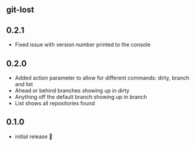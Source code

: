 ## git-lost

## 0.2.1

- Fixed issue with version number printed to the console

## 0.2.0

- Added action parameter to allow for different commands: dirty, branch and list
- Ahead or behind branches showing up in dirty
- Anything off the default branch showing up in branch
- List shows all repositories found

## 0.1.0

- initial release :tada: